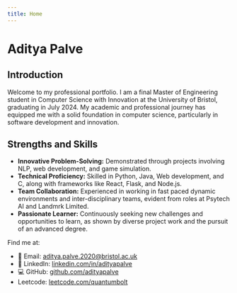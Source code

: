 ```yaml
---
title: Home
---
```


# Aditya Palve

<!-- - 📞 Phone: 07585829123 -->

## Introduction
Welcome to my professional portfolio. I am a final Master of Engineering student in Computer Science with Innovation at the University of Bristol, graduating in July 2024. My academic and professional journey has equipped me with a solid foundation in computer science, particularly in software development and innovation.

## Strengths and Skills
- **Innovative Problem-Solving:** Demonstrated through projects involving NLP, web development, and game simulation.
- **Technical Proficiency:** Skilled in Python, Java, Web development, and C, along with frameworks like React, Flask, and Node.js.
- **Team Collaboration:** Experienced in working in fast paced dynamic environments and inter-disciplinary teams, evident from roles at Psytech AI and Landmrk Limited.
- **Passionate Learner:** Continuously seeking new challenges and opportunities to learn, as shown by diverse project work and the pursuit of an advanced degree.

Find me at:
- 📧 Email: aditya.palve.2020@bristol.ac.uk
- 🔗 LinkedIn: [linkedin.com/in/adityapalve](https://www.linkedin.com/in/adityapalve)
- 💻 GitHub: [github.com/adityapalve](https://github.com/adityapalve)
- Leetcode: [leetcode.com/quantumbolt](https://leetcode.com/quantumbolt/)